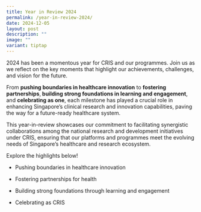 ```yaml
---
title: Year in Review 2024
permalink: /year-in-review-2024/
date: 2024-12-05
layout: post
description: ""
image: ""
variant: tiptap
---
```

<p>2024 has been a momentous year for CRIS and our programmes. Join us as
we reflect on the key moments that highlight our achievements, challenges,
and vision for the future.</p>
<p>From <strong>pushing boundaries in healthcare innovation</strong> to <strong>fostering partnerships</strong>,<strong> building strong foundations in learning and engagement</strong>,
and <strong>celebrating as one</strong>, each milestone has played a crucial
role in enhancing Singapore’s clinical research and innovation capabilities,
paving the way for a future-ready healthcare system.</p>
<p>This year-in-review showcases our commitment to facilitating synergistic
collaborations among the national research and development initiatives
under CRIS, ensuring that our platforms and programmes meet the evolving
needs of Singapore’s healthcare and research ecosystem.</p>
<p>Explore the highlights below!</p>
<ul>
<li>
<p>Pushing boundaries in healthcare innovation</p>
</li>
<li>
<p>Fostering partnerships for health</p>
</li>
<li>
<p>Building strong foundations through learning and engagement</p>
</li>
<li>
<p>Celebrating as CRIS</p>
</li>
</ul>
<p></p>